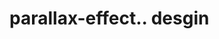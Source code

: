 # parallax-effect.. desgin                                                                                                                                                                                                                                                                              
